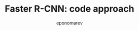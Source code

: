 ---
author: eponomarev
title:  "Faster R-CNN: code approach"
presentation: "/assets/presentations/Faster R-CNN code approach.pdf"
tags: 
  - Deep Learning
  - PyTorch
---